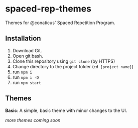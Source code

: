 # spaced-rep-themes
Themes for @conaticus' Spaced Repetition Program.

## Installation
1. Download Git.
2. Open git bash.
3. Clone this repository using `git clone` (by HTTPS)
4. Change directory to the project folder (`cd [project name]`) 
5. run `npm i`
6. run `npm i -D`
7. run `npm start`

## Themes
**Basic**: A simple, basic theme with minor changes to the UI.
<br>

*more themes coming soon*
